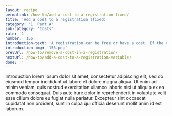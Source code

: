 ```yaml
---
layout: recipe
permalink: /how-to/add-a-cost-to-a-registration-fixed/
title: 'Add a cost to a registration (fixed)'
category: '1. Part A'
sub-category: 'Costs'
rate: '1'
number: '156'
introduction-text: 'A registration can be free or have a cost. If the registration is free, no configuration is needed for it cost. If the registration is not free, the cost can be set, either as a fixed cost or as a variable cost (set by it determinant).<br>Here we will see how to set either type of costs.'
introduction-img: '156.png'
prevUrl: /how-to/remove-a-cost-in-a-registration/
nextUrl: /how-to/add-a-cost-to-a-registration-variable/
done: ''
---
```


Introduction lorem ipsum dolor sit amet, consectetur adipiscing elit, sed do eiusmod tempor incididunt ut labore et dolore magna aliqua. Ut enim ad minim veniam, quis nostrud exercitation ullamco laboris nisi ut aliquip ex ea commodo consequat. Duis aute irure dolor in reprehenderit in voluptate velit esse cillum dolore eu fugiat nulla pariatur. Excepteur sint occaecat cupidatat non proident, sunt in culpa qui officia deserunt mollit anim id est laborum.

